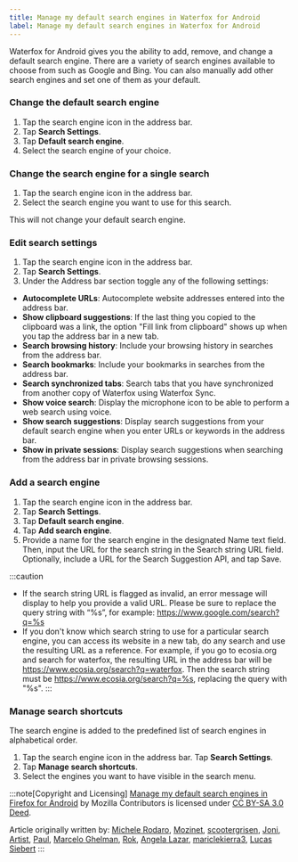 ```yaml
---
title: Manage my default search engines in Waterfox for Android
label: Manage my default search engines in Waterfox for Android
---
```


Waterfox for Android gives you the ability to add, remove, and change a default search engine. There are a variety of search engines available to choose from such as Google and Bing. You can also manually add other search engines and set one of them as your default.

### Change the default search engine

1.  Tap the search engine icon in the address bar.
2.  Tap **Search Settings**.
3.  Tap **Default search engine**.
4.  Select the search engine of your choice.

### Change the search engine for a single search

1.  Tap the search engine icon in the address bar.
2.  Select the search engine you want to use for this search.

This will not change your default search engine.

### Edit search settings

1.  Tap the search engine icon in the address bar.
2.  Tap **Search Settings**.
3.  Under the Address bar section toggle any of the following settings:

*   **Autocomplete URLs**: Autocomplete website addresses entered into the address bar.
*   **Show clipboard suggestions**: If the last thing you copied to the clipboard was a link, the option "Fill link from clipboard" shows up when you tap the address bar in a new tab.
*   **Search browsing history**: Include your browsing history in searches from the address bar.
*   **Search bookmarks**: Include your bookmarks in searches from the address bar.
*   **Search synchronized tabs**: Search tabs that you have synchronized from another copy of Waterfox using Waterfox Sync.
*   **Show voice search**: Display the microphone icon to be able to perform a web search using voice.
*   **Show search suggestions**: Display search suggestions from your default search engine when you enter URLs or keywords in the address bar.
*   **Show in private sessions**: Display search suggestions when searching from the address bar in private browsing sessions.

### Add a search engine

1.  Tap the search engine icon in the address bar.
2.  Tap **Search Settings**.
3.  Tap **Default search engine**.
4.  Tap **Add search engine**.
5.  Provide a name for the search engine in the designated Name text field. Then, input the URL for the search string in the Search string URL field. Optionally, include a URL for the Search Suggestion API, and tap Save.

:::caution
*   If the search string URL is flagged as invalid, an error message will display to help you provide a valid URL. Please be sure to replace the query string with “%s”, for example: https://www.google.com/search?q=%s
*   If you don't know which search string to use for a particular search engine, you can access its website in a new tab, do any search and use the resulting URL as a reference. For example, if you go to ecosia.org and search for waterfox, the resulting URL in the address bar will be https://www.ecosia.org/search?q=waterfox. Then the search string must be https://www.ecosia.org/search?q=%s, replacing the query with "%s".
:::

### Manage search shortcuts

The search engine is added to the predefined list of search engines in alphabetical order.

1.  Tap the search engine icon in the address bar.
    Tap **Search Settings**.
2.  Tap **Manage search shortcuts**.
3.  Select the engines you want to have visible in the search menu.

:::note[Copyright and Licensing]
[Manage my default search engines in Firefox for Android](https://support.mozilla.org/en-US/kb/manage-my-default-search-engines-firefox-android) by Mozilla Contributors is licensed under [CC BY-SA 3.0 Deed](https://creativecommons.org/licenses/by-sa/3.0/deed.en).

Article originally written by: [Michele Rodaro](https://support.mozilla.org/en-US/user/michro/), [Mozinet](https://support.mozilla.org/en-US/user/Mozinet/), [scootergrisen](https://support.mozilla.org/en-US/user/scootergrisen/), [Joni](https://support.mozilla.org/en-US/user/heyjoni/), [Artist](https://support.mozilla.org/en-US/user/Artist/), [Paul](https://support.mozilla.org/en-US/user/plwt/), [Marcelo Ghelman](https://support.mozilla.org/en-US/user/marcelo.ghelman/), [Rok](https://support.mozilla.org/en-US/user/zerdo/), [Angela Lazar](https://support.mozilla.org/en-US/user/anlazar/), [mariclekierra3](https://support.mozilla.org/en-US/user/mariclekierra3/), [Lucas Siebert](https://support.mozilla.org/en-US/user/lsiebert/)
:::